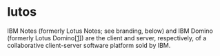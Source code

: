 # lutos
IBM Notes (formerly Lotus Notes; see branding, below) and IBM Domino (formerly Lotus Domino[[1](#1111)]) are the client and server, respectively, of a collaborative client-server software platform sold by IBM.
